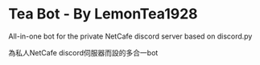 # Tea Bot - By LemonTea1928

All-in-one bot for the private NetCafe discord server based on discord.py

為私人NetCafe discord伺服器而設的多合一bot
